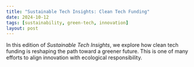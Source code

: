 ```yaml
---
title: "Sustainable Tech Insights: Clean Tech Funding"
date: 2024-10-12
tags: [sustainability, green-tech, innovation]
layout: post
---
```


In this edition of *Sustainable Tech Insights*, we explore how clean tech funding is reshaping the path toward a greener future. This is one of many efforts to align innovation with ecological responsibility.
